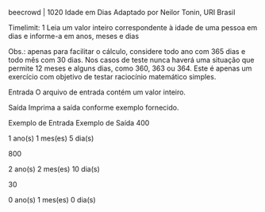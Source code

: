 beecrowd | 1020
Idade em Dias
Adaptado por Neilor Tonin, URI  Brasil

Timelimit: 1
Leia um valor inteiro correspondente à idade de uma pessoa em dias e informe-a em anos, meses e dias

Obs.: apenas para facilitar o cálculo, considere todo ano com 365 dias e todo mês com 30 dias. Nos casos de teste nunca haverá uma situação que permite 12 meses e alguns dias, como 360, 363 ou 364. Este é apenas um exercício com objetivo de testar raciocínio matemático simples.

Entrada
O arquivo de entrada contém um valor inteiro.

Saída
Imprima a saída conforme exemplo fornecido.

Exemplo de Entrada	Exemplo de Saída
400

1 ano(s)
1 mes(es)
5 dia(s)

800

2 ano(s)
2 mes(es)
10 dia(s)

30

0 ano(s)
1 mes(es)
0 dia(s)